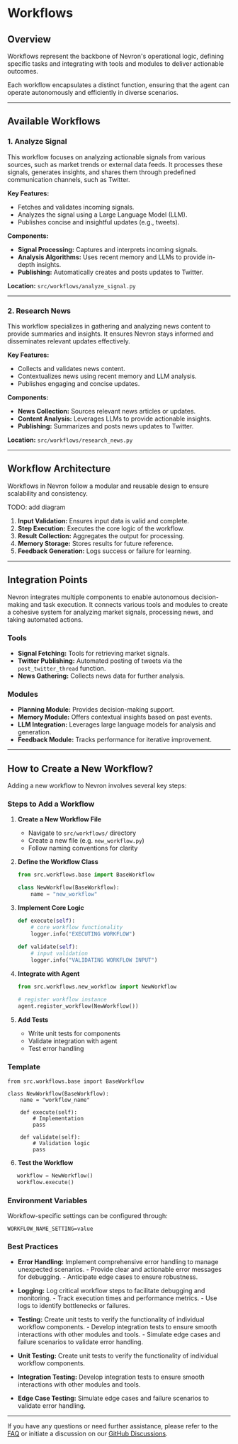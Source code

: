 # **Workflows**

## Overview

Workflows represent the backbone of Nevron's operational logic, defining specific tasks and integrating with tools and modules to deliver actionable outcomes. 

Each workflow encapsulates a distinct function, ensuring that the agent can operate autonomously and efficiently in diverse scenarios.

---

## Available Workflows

### 1. Analyze Signal

This workflow focuses on analyzing actionable signals from various sources, such as market trends or external data feeds. It processes these signals, generates insights, and shares them through predefined communication channels, such as Twitter.

**Key Features:**

- Fetches and validates incoming signals.
- Analyzes the signal using a Large Language Model (LLM).
- Publishes concise and insightful updates (e.g., tweets).

**Components:**

- **Signal Processing:** Captures and interprets incoming signals.
- **Analysis Algorithms:** Uses recent memory and LLMs to provide in-depth insights.
- **Publishing:** Automatically creates and posts updates to Twitter.

**Location:** `src/workflows/analyze_signal.py`

---

### 2. Research News

This workflow specializes in gathering and analyzing news content to provide summaries and insights. It ensures Nevron stays informed and disseminates relevant updates effectively.

**Key Features:**

- Collects and validates news content.
- Contextualizes news using recent memory and LLM analysis.
- Publishes engaging and concise updates.

**Components:**

- **News Collection:** Sources relevant news articles or updates.
- **Content Analysis:** Leverages LLMs to provide actionable insights.
- **Publishing:** Summarizes and posts news updates to Twitter.

**Location:** `src/workflows/research_news.py`

---

## Workflow Architecture

Workflows in Nevron follow a modular and reusable design to ensure scalability and consistency.

TODO: add diagram

1. **Input Validation:** Ensures input data is valid and complete.
2. **Step Execution:** Executes the core logic of the workflow.
3. **Result Collection:** Aggregates the output for processing.
4. **Memory Storage:** Stores results for future reference.
5. **Feedback Generation:** Logs success or failure for learning.

---

## Integration Points

Nevron integrates multiple components to enable autonomous decision-making and task execution. It connects various tools and modules to create a cohesive system for analyzing market signals, processing news, and taking automated actions.

### Tools
- **Signal Fetching:** Tools for retrieving market signals.
- **Twitter Publishing:** Automated posting of tweets via the `post_twitter_thread` function.
- **News Gathering:** Collects news data for further analysis.

### Modules
- **Planning Module:** Provides decision-making support.
- **Memory Module:** Offers contextual insights based on past events.
- **LLM Integration:** Leverages large language models for analysis and generation.
- **Feedback Module:** Tracks performance for iterative improvement.

---

## How to Create a New Workflow?

Adding a new workflow to Nevron involves several key steps:

### Steps to Add a Workflow

1. **Create a New Workflow File**
   - Navigate to `src/workflows/` directory
   - Create a new file (e.g. `new_workflow.py`)
   - Follow naming conventions for clarity

2. **Define the Workflow Class**
   ```python
   from src.workflows.base import BaseWorkflow

   class NewWorkflow(BaseWorkflow):
       name = "new_workflow"
   ```

3. **Implement Core Logic**
   ```python
   def execute(self):
       # core workflow functionality
       logger.info("EXECUTING WORKFLOW")
       
   def validate(self):
       # input validation
       logger.info("VALIDATING WORKFLOW INPUT") 
   ```

4. **Integrate with Agent**
   ```python
   from src.workflows.new_workflow import NewWorkflow
   
   # register workflow instance
   agent.register_workflow(NewWorkflow())
   ```

5. **Add Tests**
   - Write unit tests for components
   - Validate integration with agent
   - Test error handling

### Template

```
from src.workflows.base import BaseWorkflow

class NewWorkflow(BaseWorkflow):
    name = "workflow_name"
    
    def execute(self):
        # Implementation
        pass
    
    def validate(self):
        # Validation logic
        pass
```

6. **Test the Workflow**

```python
   workflow = NewWorkflow()
   workflow.execute()
```

### Environment Variables
Workflow-specific settings can be configured through:

```
WORKFLOW_NAME_SETTING=value
```

### Best Practices

- **Error Handling:** Implement comprehensive error handling to manage unexpected scenarios.
      - Provide clear and actionable error messages for debugging.
      - Anticipate edge cases to ensure robustness.

- **Logging:** Log critical workflow steps to facilitate debugging and monitoring.
      - Track execution times and performance metrics.
      - Use logs to identify bottlenecks or failures.

- **Testing:** Create unit tests to verify the functionality of individual workflow components.
      - Develop integration tests to ensure smooth interactions with other modules and tools.
      - Simulate edge cases and failure scenarios to validate error handling.

- **Unit Testing:** Create unit tests to verify the functionality of individual workflow components.
- **Integration Testing:** Develop integration tests to ensure smooth interactions with other modules and tools.
- **Edge Case Testing:** Simulate edge cases and failure scenarios to validate error handling.

-----

If you have any questions or need further assistance, please refer to the [FAQ](faq.md) or initiate a discussion on our [GitHub Discussions](https://github.com/axioma-ai-labs/nevron/discussions).